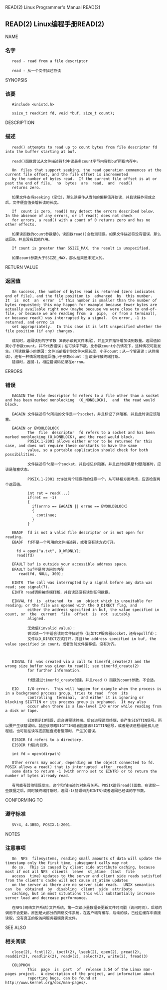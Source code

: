 READ(2)                                              Linux Programmer's Manual                                             READ(2)
## READ(2) Linux编程手册READ(2)

NAME
### 名字
       read - read from a file descriptor

       read - 从一个文件描述符读

SYNOPSIS
### 该要
       #include <unistd.h>

       ssize_t read(int fd, void *buf, size_t count);

DESCRIPTION
### 描述
       read() attempts to read up to count bytes from file descriptor fd into the buffer starting at buf.

       read()函数尝试从文件描述符fd中读最多count字节内容到buf所指内存中。

       On  files that support seeking, the read operation commences at the current file offset, and the file offset is incremented
       by the number of bytes read.  If the current file offset is at or past the end of file,  no  bytes  are  read,  and  read()
       returns zero.

       如果文件支持seeking（定位），那么读操作从当前的偏移值开始读，并且读操作完成之后，文件便宜值会增长读的长度。

       If  count is zero, read() may detect the errors described below.  In the absence of any errors, or if read() does not check
       for errors, a read() with a count of 0 returns zero and has no other effects.

       如果读函数的count参数是0，读函数read()会检测错误。如果文件描述符没有错误，那么返回0，并且没有其他作用。

       If count is greater than SSIZE_MAX, the result is unspecified.

       如果count参数大于SSIZE_MAX，那么结果是未定义的。

RETURN VALUE
### 返回值
       On success, the number of bytes read is returned (zero indicates end of file), and the file position is  advanced  by  this number.   It  is  not  an  error  if this number is smaller than the number of bytes requested; this may happen for example because fewer bytes are actually available right now (maybe because we were close to end-of-file, or because we are reading from  a  pipe,  or from a terminal), or because read() was interrupted by a signal.  On error, -1 is returned, and errno is
       set appropriately.  In this case it is left unspecified whether the file position (if any) changes.

       成功时，返回读到的字节数（0表示读到文件末尾），并且文件指针增加读到数量。返回值如果小于参数count，并不代表错误；在可读字节数，比参数count小的情况下，这种情况可能发生。（可读数量小的原因：文件当前指针到文件末尾长度，小于count；从一个管道读；从终端读），还有一种情况可能返回值小于参数count：当读操作被终端打断。
       错误时，返回-1，相应错误码记录在errno。

ERRORS
### 错误
       EAGAIN The file descriptor fd refers to a file other than a socket and has been marked nonblocking  (O_NONBLOCK),  and  the read would block.

       EAGAIN 文件描述符fd所指的文件是一个socket，并且标记了非阻塞，并且此时读应该阻塞。

       EAGAIN or EWOULDBLOCK
              The  file  descriptor  fd refers to a socket and has been marked nonblocking (O_NONBLOCK), and the read would block.
              POSIX.1-2001 allows either error to be returned for this case, and does not require these constants to have the same
              value, so a portable application should check for both possibilities.

              文件描述符fd是一个socket，并且标记非阻塞，并且此时如果是fd是阻塞时，应该是阻塞状态。

              POSIX.1-2001 允许这两个错误码的任意一个，从可移植方面考虑，应该检查两个返回值。

              int ret = read(...)
              if(ret == -1)
              {
                if(errno == EAGAIN || errno == EWOULDBLOCK)
                {
                  continue;
                }
              }

       EBADF  fd is not a valid file descriptor or is not open for reading.
       EBADF  fd不是一个可用的文件描述符，或者没有读方式打开。

         fd = open("a.txt", O_WRONLY);
         read(fd)

       EFAULT buf is outside your accessible address space.
       EFAULT buf不是可访问的内存
          read(fd, NULL, 300);

       EINTR  The call was interrupted by a signal before any data was read; see signal(7).
       EINTR read调用被终端打断，并且读还没有读到任何数据。

       EINVAL fd  is  attached  to  an  object which is unsuitable for reading; or the file was opened with the O_DIRECT flag, and
              either the address specified in buf, the value specified in count, or  the  current  file  offset  is  not  suitably
              aligned.

              无效值(invalid value)：
              尝试读一个不适合读的文件描述符（比如TCP服务器socket，还有epollfd）；
              文件以O_DIRECT方式打开，并且the address specified in buf, the value specified in count，或者当前文件偏移值，没有对齐。



       EINVAL fd  was created via a call to timerfd_create(2) and the wrong size buffer was given to read(); see timerfd_create(2)
              for further information.

              fd是通过timerfd_create创建，并且read（）函数的count参数，不合适。

       EIO    I/O error.  This will happen for example when the process is in a background process group, tries to read  from  its
              controlling  terminal,  and either it is ignoring or blocking SIGTTIN or its process group is orphaned.  It may also
              occur when there is a low-level I/O error while reading from a disk or tape.

              EIO表示IO错误，后台进程读终端。后台进程读取终端，会产生SIGTTIN信号。所以要产生该错误码，就应该忽略SIGTTIN或者阻塞该SIGTTIN信号，或者是该进程组是孤儿进程组。也可能在读写底层磁盘或者磁带时，产生IO错误。

       EISDIR fd refers to a directory.
       EISDIR fd指向目录。

       int fd = open(dirpath)

       Other errors may occur, depending on the object connected to fd.  POSIX allows a read() that is interrupted  after  reading
       some data to return -1 (with errno set to EINTR) or to return the number of bytes already read.

       有可能有其他错误发生，这个和fd描述的对象有关系。POSIX运行read()函数，在读取一些数据之后，同时被终端打断时，返回-1(错误码为EINTR)或者返回已经读的字节数。

CONFORMING TO
### 遵守标准
       SVr4, 4.3BSD, POSIX.1-2001.

NOTES
### 注意事项
       On  NFS  filesystems, reading small amounts of data will update the timestamp only the first time, subsequent calls may not
       do so.  This is caused by client side attribute caching, because most if not all NFS  clients  leave  st_atime  (last  file
       access  time) updates to the server and client side reads satisfied from the client's cache will not cause st_atime updates
       on the server as there are no server side reads.  UNIX semantics  can  be  obtained  by  disabling  client  side  attribute
       caching, but in most situations this will substantially increase server load and decrease performance.

       在NFS(网络文件系统)文件系统，第一次读小量数据会更新文件时间戳（访问时间），后续的调用不会更新。原因是大部分的网络文件系统，在客户端有缓存，后续的读，已经在缓存中直接读取，没有真正的取访问服务器端真实文件。

SEE ALSO
### 相关阅读
       close(2), fcntl(2), ioctl(2), lseek(2), open(2), pread(2), readdir(2), readlink(2), readv(2), select(2), write(2), fread(3)

       COLOPHON
              This  page  is  part  of  release 3.54 of the Linux man-pages project.  A description of the project, and information about
              reporting bugs, can be found at http://www.kernel.org/doc/man-pages/.
